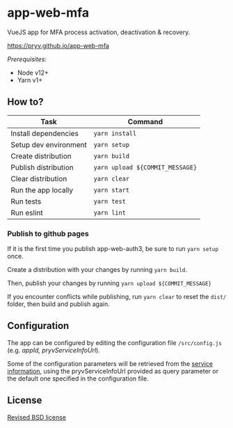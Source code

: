 # app-web-mfa
VueJS app for MFA process activation, deactivation &amp; recovery.

https://pryv.github.io/app-web-mfa

_Prerequisites:_ 
- Node v12+
- Yarn v1+

## How to?

| Task                              | Command                        |
| --------------------------------- | ------------------------------ |
| Install dependencies              | `yarn install`                 |
| Setup dev environment             | `yarn setup`                   |
| Create distribution               | `yarn build`                   |
| Publish distribution              | `yarn upload ${COMMIT_MESSAGE}`|
| Clear distribution                | `yarn clear`                   |
| Run the app locally               | `yarn start`                   |
| Run tests                         | `yarn test`                    |
| Run eslint                        | `yarn lint`                    |

### Publish to github pages

If it is the first time you publish app-web-auth3, be sure to run `yarn setup` once.

Create a distribution with your changes by running `yarn build`.

Then, publish your changes by running `yarn upload ${COMMIT_MESSAGE}`

If you encounter conflicts while publishing, run `yarn clear` to reset the `dist/` folder,
then build and publish again.

## Configuration

The app can be configured by editing the configuration file `/src/config.js` (e.g. _appId, pryvServiceInfoUrl_).

Some of the configuration parameters will be retrieved from the [service information](http://api.pryv.com/reference/#service-info), using the pryvServiceInfoUrl provided as query parameter or the default one specified in the configuration file.

## License

[Revised BSD license](https://github.com/pryv/documents/blob/master/license-bsd-revised.md)
